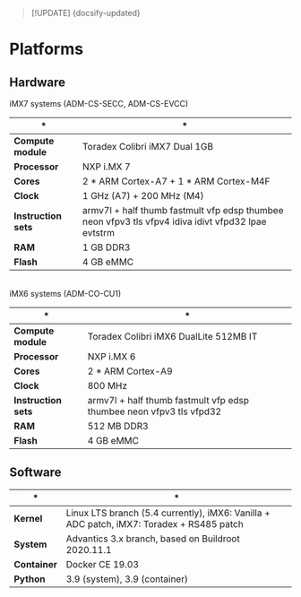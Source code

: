 > [!UPDATE] {docsify-updated}
# Platforms

## Hardware

<div class="noheader-table compact-table">
<span>iMX7 systems (ADM-CS-SECC, ADM-CS-EVCC)</span>

| * | *
|---|---
| **Compute module** | Toradex Colibri iMX7 Dual 1GB
| **Processor** | NXP i.MX 7
| **Cores** | 2 * ARM Cortex-A7 + 1 * ARM Cortex-M4F
| **Clock** | 1 GHz (A7) + 200 MHz (M4)
| **Instruction sets** | armv7l + half thumb fastmult vfp edsp thumbee neon vfpv3 tls vfpv4 idiva idivt vfpd32 lpae evtstrm
| **RAM** | 1 GB DDR3
| **Flash** | 4 GB eMMC

</div>
<br/>
<div class="noheader-table compact-table">
<span>iMX6 systems (ADM-CO-CU1)</span>

| * | *
|---|---
| **Compute module** | Toradex Colibri iMX6 DualLite 512MB IT
| **Processor** | NXP i.MX 6
| **Cores** | 2 * ARM Cortex-A9
| **Clock** | 800 MHz
| **Instruction sets** | armv7l + half thumb fastmult vfp edsp thumbee neon vfpv3 tls vfpd32
| **RAM** | 512 MB DDR3
| **Flash** | 4 GB eMMC

</div>

## Software


<div class="noheader-table compact-table">

| * | *
|---|---
| **Kernel** | Linux LTS branch (5.4 currently), iMX6: Vanilla + ADC patch, iMX7: Toradex + RS485 patch
| **System** | Advantics 3.x branch, based on Buildroot 2020.11.1
| **Container** | Docker CE 19.03
| **Python** | 3.9 (system), 3.9 (container)

</div>
